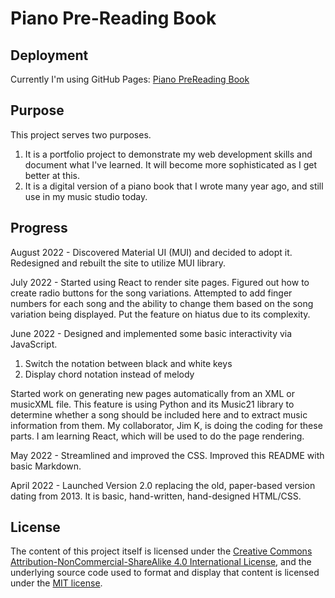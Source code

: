 # Piano Pre-Reading Book
## Deployment
Currently I'm using GitHub Pages: <a href="https://agh621.github.io/pianoPreReading/" target="_blank">Piano PreReading Book</a>

## Purpose
This project serves two purposes.
1. It is a portfolio project to demonstrate my web development skills and document what I've learned.  It will become more sophisticated as I get better at this.
2. It is a digital version of a piano book that I wrote many year ago, and still use in my music studio today.

## Progress
August 2022 - Discovered Material UI (MUI) and decided to adopt it. Redesigned and rebuilt the site to utilize MUI library.

July 2022 - Started using React to render site pages. Figured out how to create radio buttons for the song variations.  Attempted to add finger numbers for each song and the ability to change them based on the song variation being displayed. Put the feature on hiatus due to its complexity. 

June 2022 - Designed and implemented some basic interactivity via JavaScript.
1. Switch the notation between black and white keys
2. Display chord notation instead of melody

Started work on generating new pages automatically from an XML or musicXML file.  This feature is using Python and its Music21 library to determine whether a song should be included here and to extract music information from them.  My collaborator, Jim K, is doing the coding for these parts.  I am learning React, which will be used to do the page rendering.

May 2022 - Streamlined and improved the CSS.  Improved this README with basic Markdown.

April 2022 - Launched Version 2.0 replacing the old, paper-based version dating from 2013. It is basic, hand-written, hand-designed HTML/CSS.

## License
The content of this project itself is licensed under the  <a rel="license" href="http://creativecommons.org/licenses/by-nc-sa/4.0/">Creative Commons Attribution-NonCommercial-ShareAlike 4.0 International License</a>, and the underlying source code used to format and display that content is licensed under the <a href="https://github.com/github/choosealicense.com/blob/gh-pages/LICENSE.md">MIT license</a>.
